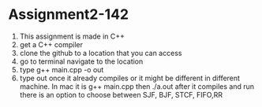 # Assignment2-142

1. This assignment is made in C++
2. get a C++ compiler 
3. clone the github to a location that you can access
4. go to terminal navigate to the location
5. type g++ main.cpp -o out
6. type out once it already compiles
or
it might be different in different machine. 
In mac it is g++ main.cpp then ./a.out
after it compiles and run there is an option to choose between SJF, BJF, STCF, FIFO,RR

